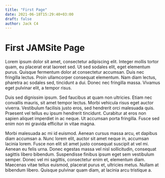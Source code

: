 ```yaml
---
title: "First Page"
date: 2021-06-18T15:29:40+03:00
draft: false
author: Jack C4
---
```


# First JAMSite Page



Lorem ipsum dolor sit amet, consectetur adipiscing elit. Integer mollis tortor quam, eu placerat erat laoreet sed. Ut sed sodales elit, eget elementum purus. Quisque fermentum dolor at consectetur accumsan. Duis nec fringilla lectus. Proin ullamcorper consequat elementum. Nam diam lectus, pharetra ac sodales sed, tincidunt a dui. Donec nec fringilla massa. Vivamus eget pulvinar elit, a tempor risus.

Duis sed dignissim ipsum. Sed faucibus at quam non ultricies. Etiam nec convallis mauris, sit amet tempor lectus. Morbi vehicula risus eget auctor viverra. Vestibulum facilisis justo eros, sed hendrerit orci malesuada quis. Praesent vel tellus eu ipsum hendrerit tincidunt. Curabitur at eros non sapien aliquet imperdiet in ac neque. Ut accumsan porta fringilla. Fusce sed enim non mi gravida efficitur in vitae magna.

Morbi malesuada ac mi id euismod. Aenean cursus massa arcu, et dapibus diam accumsan a. Nunc lorem elit, auctor sit amet neque in, accumsan lacinia lorem. Fusce non elit sit amet justo consequat suscipit at vel mi. Aenean eu felis urna. Donec egestas massa vel nisl sollicitudin, consequat sagittis libero bibendum. Suspendisse finibus ipsum eget sem vestibulum semper. Donec vel mi sagittis, consectetur enim et, elementum diam. Maecenas vitae tellus euismod, placerat purus et, ultricies metus. Nullam at bibendum libero. Quisque pulvinar quam diam, at lacinia arcu tristique a.


